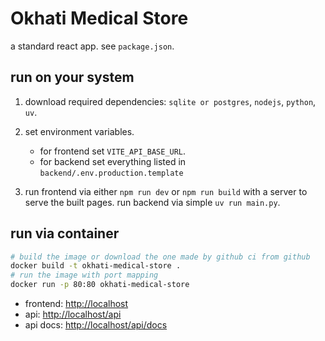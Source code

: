 # Okhati Medical Store

a standard react app. see `package.json`.

## run on your system

1. download required dependencies: `sqlite or postgres`, `nodejs`, `python`,
   `uv`.

2. set environment variables.
   - for frontend set `VITE_API_BASE_URL`.
   - for backend set everything listed in `backend/.env.production.template`

3. run frontend via either `npm run dev` or `npm run build` with a server to
   serve the built pages. run backend via simple `uv run main.py`.

## run via container

```sh
# build the image or download the one made by github ci from github
docker build -t okhati-medical-store .
# run the image with port mapping
docker run -p 80:80 okhati-medical-store
```

- frontend: [http://localhost](http://localhost)
- api: [http://localhost/api](http://localhost/api)
- api docs: [http://localhost/api/docs](http://localhost/api/docs)
